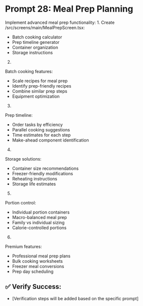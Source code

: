 # Prompt 28: Meal Prep Planning

Implement advanced meal prep functionality:
1.
Create /src/screens/main/MealPrepScreen.tsx:
 - Batch cooking calculator
 - Prep timeline generator
 - Container organization
 - Storage instructions
2.
Batch cooking features:
 - Scale recipes for meal prep
 - Identify prep-friendly recipes
 - Combine similar prep steps
 - Equipment optimization
3.
Prep timeline:
 - Order tasks by efficiency
 - Parallel cooking suggestions
 - Time estimates for each step
 - Make-ahead component identification
4.
Storage solutions:
 - Container size recommendations
 - Freezer-friendly modifications
 - Reheating instructions
 - Storage life estimates
5.
Portion control:
 - Individual portion containers
 - Macro-balanced meal prep
 - Family vs individual sizing
 - Calorie-controlled portions
6.
Premium features:
 - Professional meal prep plans
 - Bulk cooking worksheets
 - Freezer meal conversions
 - Prep day scheduling

## ✅ Verify Success:
- [Verification steps will be added based on the specific prompt]
